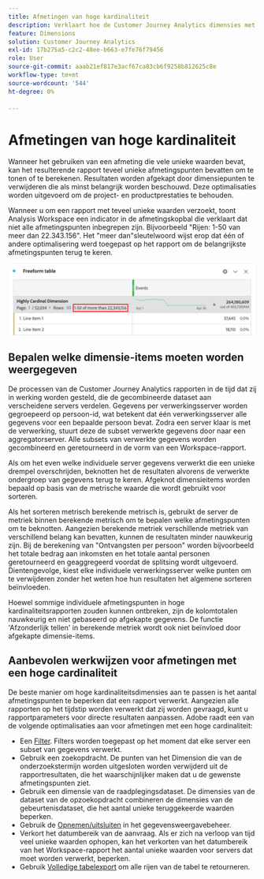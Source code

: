 ```yaml
---
title: Afmetingen van hoge kardinaliteit
description: Verklaart hoe de Customer Journey Analytics dimensies met vele unieke waarden behandelt
feature: Dimensions
solution: Customer Journey Analytics
exl-id: 17b275a5-c2c2-48ee-b663-e7fe76f79456
role: User
source-git-commit: aaab21ef817e3acf67ca83cb6f9258b812625c8e
workflow-type: tm+mt
source-wordcount: '544'
ht-degree: 0%

---
```


# Afmetingen van hoge kardinaliteit

Wanneer het gebruiken van een afmeting die vele unieke waarden bevat, kan het resulterende rapport teveel unieke afmetingspunten bevatten om te tonen of te berekenen. Resultaten worden afgekapt door dimensiepunten te verwijderen die als minst belangrijk worden beschouwd. Deze optimalisaties worden uitgevoerd om de project- en productprestaties te behouden.

Wanneer u om een rapport met teveel unieke waarden verzoekt, toont Analysis Workspace een indicator in de afmetingskopbal die verklaart dat niet alle afmetingspunten inbegrepen zijn. Bijvoorbeeld &quot;Rijen: 1-50 van meer dan 22.343.156&quot;. Het &quot;meer dan&quot;sleutelwoord wijst erop dat één of andere optimalisering werd toegepast op het rapport om de belangrijkste afmetingspunten terug te keren.

![Vrije-vormtabel in Workspace met het trefwoord &quot;Meer dan&quot; om 1-50 van meer dan 22.343.156 weer te geven](assets/high-cardinality.png)

## Bepalen welke dimensie-items moeten worden weergegeven

De processen van de Customer Journey Analytics rapporten in de tijd dat zij in werking worden gesteld, die de gecombineerde dataset aan verscheidene servers verdelen. Gegevens per verwerkingsserver worden gegroepeerd op persoon-id, wat betekent dat één verwerkingsserver alle gegevens voor een bepaalde persoon bevat. Zodra een server klaar is met de verwerking, stuurt deze de subset verwerkte gegevens door naar een aggregatorserver. Alle subsets van verwerkte gegevens worden gecombineerd en geretourneerd in de vorm van een Workspace-rapport.

Als om het even welke individuele server gegevens verwerkt die een unieke drempel overschrijden, beknotten het de resultaten alvorens de verwerkte ondergroep van gegevens terug te keren. Afgeknot dimensieitems worden bepaald op basis van de metrische waarde die wordt gebruikt voor sorteren.

Als het sorteren metrisch berekende metrisch is, gebruikt de server de metriek binnen berekende metrisch om te bepalen welke afmetingspunten om te beknotten. Aangezien berekende metriek verschillende metriek van verschillend belang kan bevatten, kunnen de resultaten minder nauwkeurig zijn. Bij de berekening van &quot;Ontvangsten per persoon&quot; worden bijvoorbeeld het totale bedrag aan inkomsten en het totale aantal personen geretourneerd en geaggregeerd voordat de splitsing wordt uitgevoerd. Dientengevolge, kiest elke individuele verwerkingsserver welke punten om te verwijderen zonder het weten hoe hun resultaten het algemene sorteren beïnvloeden.

Hoewel sommige individuele afmetingspunten in hoge kardinaliteitsrapporten zouden kunnen ontbreken, zijn de kolomtotalen nauwkeurig en niet gebaseerd op afgekapte gegevens. De functie &#39;Afzonderlijk tellen&#39; in berekende metriek wordt ook niet beïnvloed door afgekapte dimensie-items.

## Aanbevolen werkwijzen voor afmetingen met een hoge cardinaliteit

De beste manier om hoge kardinaliteitsdimensies aan te passen is het aantal afmetingspunten te beperken dat een rapport verwerkt. Aangezien alle rapporten op het tijdstip worden verwerkt dat zij worden gevraagd, kunt u rapportparameters voor directe resultaten aanpassen. Adobe raadt een van de volgende optimalisaties aan voor afmetingen met een hoge cardinaliteit:

* Een [Filter](/help/components/filters/create-filters.md). Filters worden toegepast op het moment dat elke server een subset van gegevens verwerkt.
* Gebruik een zoekopdracht. De punten van het Dimension die van de onderzoekstermijn worden uitgesloten worden verwijderd uit de rapportresultaten, die het waarschijnlijker maken dat u de gewenste afmetingspunten ziet.
* Gebruik een dimensie van de raadplegingsdataset. De dimensies van de dataset van de opzoekopdracht combineren de dimensies van de gebeurtenisdataset, die het aantal unieke teruggekeerde waarden beperken.
* Gebruik de [Opnemen/uitsluiten](/help/data-views/component-settings/include-exclude-values.md) in het gegevensweergavebeheer.
* Verkort het datumbereik van de aanvraag. Als er zich na verloop van tijd veel unieke waarden ophopen, kan het verkorten van het datumbereik van het Workspace-rapport het aantal unieke waarden voor servers dat moet worden verwerkt, beperken.
* Gebruik [Volledige tabelexport](/help/analysis-workspace/export/export-cloud.md) om alle rijen van de tabel te retourneren.
